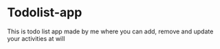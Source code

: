# Todolist-app
This is  todo list app made by me where you can add, remove and update your activities at will
